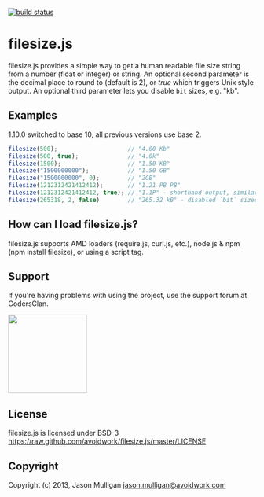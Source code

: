 [![build status](https://secure.travis-ci.org/avoidwork/filesize.js.png)](http://travis-ci.org/avoidwork/filesize.js)
# filesize.js

filesize.js provides a simple way to get a human readable file size string from a number (float or integer) or string.  An optional second parameter is the decimal place to round to (default is 2), or _true_ which triggers Unix style output. An optional third parameter lets you disable `bit` sizes, e.g. "kb".

## Examples

1.10.0 switched to base 10, all previous versions use base 2.

```javascript
filesize(500);                    // "4.00 Kb"
filesize(500, true);              // "4.0k"
filesize(1500);                   // "1.50 KB"
filesize("1500000000");           // "1.50 GB"
filesize("1500000000", 0);        // "2GB"
filesize(1212312421412412);       // "1.21 PB PB"
filesize(1212312421412412, true); // "1.1P" - shorthand output, similar to "ls -h"
filesize(265318, 2, false)        // "265.32 kB" - disabled `bit` sizes with third argument
```

## How can I load filesize.js?

filesize.js supports AMD loaders (require.js, curl.js, etc.), node.js & npm (npm install filesize), or using a script tag.

## Support

If you're having problems with using the project, use the support forum at CodersClan.

<a href="http://codersclan.net/forum/index.php?repo_id=11"><img src="http://www.codersclan.net/graphics/getSupport_blue_big.png" width="160"></a>

## License

filesize.js is licensed under BSD-3 https://raw.github.com/avoidwork/filesize.js/master/LICENSE

## Copyright

Copyright (c) 2013, Jason Mulligan <jason.mulligan@avoidwork.com>
